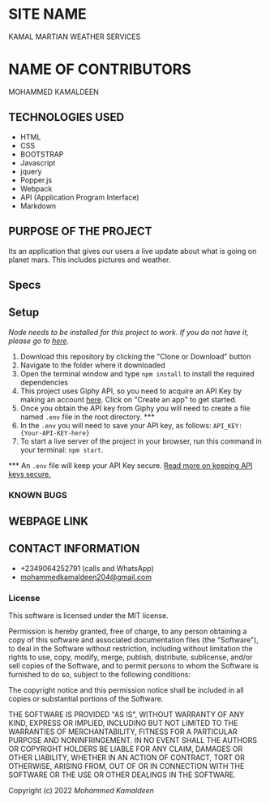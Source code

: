 # SITE NAME
KAMAL MARTIAN WEATHER SERVICES
# NAME OF CONTRIBUTORS
MOHAMMED KAMALDEEN


## TECHNOLOGIES USED
* HTML
* CSS
* BOOTSTRAP
* Javascript
* jquery
* Popper.js
* Webpack
* API (Application Program Interface)
* Markdown

## PURPOSE OF THE PROJECT
Its an application that gives our users a live update about what is going on planet mars. This includes pictures and weather.
## Specs



## Setup

_Node needs to be installed for this project to work. If you do not have it, please go to [here](https://nodejs.org/en/download/)._

1. Download this repository by clicking the "Clone or Download" button
2. Navigate to the folder where it downloaded
3. Open the terminal window and type `npm install` to install the required dependencies
4. This project uses Giphy API, so you need to acquire an API Key by making an account [here](https://developers.giphy.com/docs/api#quick-start-guide). Click on "Create an app" to get started.
5. Once you obtain the API key from Giphy you will need to create a file named `.env` file in the root directory. \*\*\*
6. In the `.env` you will need to save your API key, as follows: `API_KEY: {Your-API-KEY-here}`
7. To start a live server of the project in your browser, run this command in your terminal: `npm start`.

\*\*\* An `.env` file will keep your API Key secure. [Read more on keeping API keys secure.](https://medium.com/@soni.dumitru/keeping-your-api-keys-secret-with-dotenv-b66aa05fdf71)


### KNOWN BUGS


## WEBPAGE LINK




## CONTACT INFORMATION
* +2349064252791 (calls and WhatsApp)
* mohammedkamaldeen204@gmail.com


### License

This software is licensed under the MIT license.

Permission is hereby granted, free of charge, to any person obtaining a copy of this software and associated documentation files (the "Software"), to deal in the Software without restriction, including without limitation the rights to use, copy, modify, merge, publish, distribute, sublicense, and/or sell copies of the Software, and to permit persons to whom the Software is furnished to do so, subject to the following conditions:

The copyright notice and this permission notice shall be included in all copies or substantial portions of the Software.

THE SOFTWARE IS PROVIDED "AS IS", WITHOUT WARRANTY OF ANY KIND, EXPRESS OR IMPLIED, INCLUDING BUT NOT LIMITED TO THE WARRANTIES OF MERCHANTABILITY, FITNESS FOR A PARTICULAR PURPOSE AND NONINFRINGEMENT. IN NO EVENT SHALL THE AUTHORS OR COPYRIGHT HOLDERS BE LIABLE FOR ANY CLAIM, DAMAGES OR OTHER LIABILITY, WHETHER IN AN ACTION OF CONTRACT, TORT OR OTHERWISE, ARISING FROM, OUT OF OR IN CONNECTION WITH THE SOFTWARE OR THE USE OR OTHER DEALINGS IN THE SOFTWARE.

Copyright (c) 2022 *Mohammed Kamaldeen*